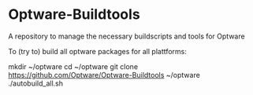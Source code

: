 Optware-Buildtools
==================

A repository to manage the necessary buildscripts and tools for Optware


To (try to) build all optware packages for all plattforms:

mkdir ~/optware
cd ~/optware
git clone https://github.com/Optware/Optware-Buildtools ~/optware
./autobuild_all.sh
